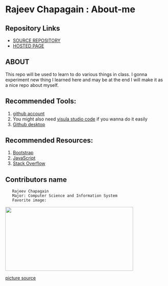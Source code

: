 # Rajeev Chapagain : About-me
## Repository Links
- [SOURCE REPOSITORY](https://github.com/Rajeevbro/about-me)
- [HOSTED PAGE](https://rajeevbro.github.io/about-me/.)

## ABOUT
This repo will be used to learn to do various things in class. I gonna experiment new thing I learned here and may be at the end I will make it as a nice repo about myself.
## Recommended Tools:
1. [github account](https://github.com/)
1. You might also need [visula studio code](https://code.visualstudio.com/) if you wanna do it easily
1. [Github desktop](https://desktop.github.com/)

## Recommended Resources:
1. [Bootstrap](https://getbootstrap.com/)
1. [JavaScript](https://www.javascript.com/resources)
1. [Stack Overflow](https://stackoverflow.com/)

## Contributors name
       Rajeev Chapagain
       Major: Computer Science and Information System
       Favorite image:

<img src="https://www.gaurisankartrek.com/wp-content/uploads/2017/12/bouddhanath.jpg" width="400" height="200" />


 [picture source](https://www.gaurisankartrek.com/wp-content/uploads/2017/12/bouddhanath.jpg)








